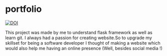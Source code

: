 # portfolio

[![DOI](https://zenodo.org/badge/276426758.svg)](https://zenodo.org/badge/latestdoi/276426758)

This project was made by me to understand flask framework as well as learn git.
I always had a passion for creating website.So to upgrade my skillset for being a software developer I thought of making a website which would also help me having an online presence (Well, besides social media !) 
